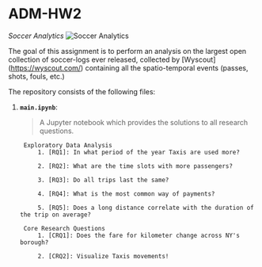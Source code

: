 # ADM-HW2
*Soccer Analytics* 
![Soccer Analytics](https://camo.githubusercontent.com/46e9590888342348290008d161002e62b31e25a7/68747470733a2f2f7777772e63756d6265726c616e64796d63612e6f72672f75706c6f6164732f352f322f322f332f35323233353237392f736f636365722d666f6f7462616c6c2d73756e7365742d312d31303234783535335f6f7269672e6a7067)

The goal of this assignment is to perform an analysis on the largest open collection of soccer-logs ever released, collected by [Wyscout] (https://wyscout.com/) containing all the spatio-temporal events (passes, shots, fouls, etc.)

The repository consists of the following files:
1. __`main.ipynb`__: 
	> A Jupyter notebook which provides the solutions to all research questions.
  	
		Exploratory Data Analysis
			1. [RQ1]: In what period of the year Taxis are used more?  
			
			2. [RQ2]: What are the time slots with more passengers?  

			3. [RQ3]: Do all trips last the same?

			4. [RQ4]: What is the most common way of payments?  

			5. [RQ5]: Does a long distance correlate with the duration of the trip on average?  

		Core Research Questions 
			1. [CRQ1]: Does the fare for kilometer change across NY's borough?  
			
			2. [CRQ2]: Visualize Taxis movements!
